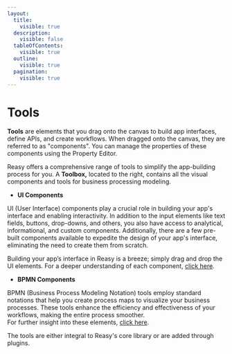 ```yaml
---
layout:
  title:
    visible: true
  description:
    visible: false
  tableOfContents:
    visible: true
  outline:
    visible: true
  pagination:
    visible: true
---
```


# Tools

**Tools** are elements that you drag onto the canvas to build app interfaces, define APIs, and create workflows. When dragged onto the canvas, they are referred to as "components". You can manage the properties of these components using the Property Editor.

Reasy offers a comprehensive range of tools to simplify the app-building process for you. A **Toolbox,** located to the right, contains all the visual components and tools for business processing modeling.

* **UI Components**

UI (User Interface) components play a crucial role in building your app's interface and enabling interactivity. In addition to the input elements like text fields, buttons, drop-downs, and others, you also have access to analytical, informational, and custom components. Additionally, there are a few pre-built components available to expedite the design of your app's interface, eliminating the need to create them from scratch.

Building your app’s interface in Reasy is a breeze; simply drag and drop the UI elements. For a deeper understanding of each component, [click here](screen-components/).

* **BPMN Components**

BPMN (Business Process Modeling Notation) tools employ standard notations that help you create process maps to visualize your business processes. These tools enhance the efficiency and effectiveness of your workflows, making the entire process smoother.\
For further insight into these elements, [click here](bpmn-components.md).

The tools are either integral to Reasy's core library or are added through plugins.
